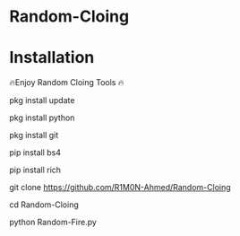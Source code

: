 # Random-Cloing

# Installation

🔥Enjoy Random Cloing Tools 🔥

pkg install update

pkg install python

pkg install git

pip install bs4

pip install rich

git clone https://github.com/R1M0N-Ahmed/Random-Cloing

cd Random-Cloing

python Random-Fire.py 
